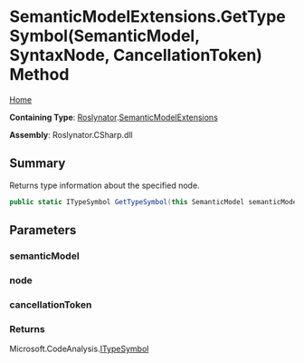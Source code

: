# SemanticModelExtensions\.GetTypeSymbol\(SemanticModel, SyntaxNode, CancellationToken\) Method

[Home](../../../README.md)

**Containing Type**: [Roslynator](../../README.md)\.[SemanticModelExtensions](../README.md)

**Assembly**: Roslynator\.CSharp\.dll

## Summary

Returns type information about the specified node\.

```csharp
public static ITypeSymbol GetTypeSymbol(this SemanticModel semanticModel, SyntaxNode node, CancellationToken cancellationToken = default(CancellationToken))
```

## Parameters

### semanticModel





### node





### cancellationToken





### Returns

Microsoft\.CodeAnalysis\.[ITypeSymbol](https://docs.microsoft.com/en-us/dotnet/api/microsoft.codeanalysis.itypesymbol)

